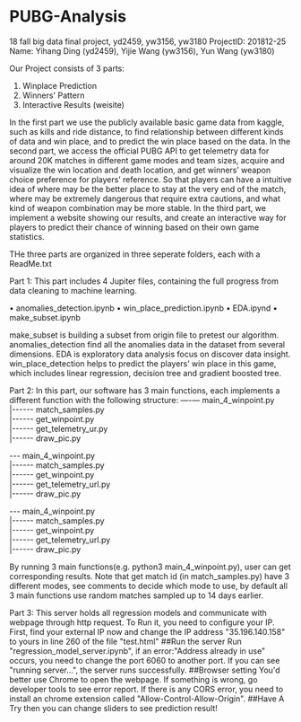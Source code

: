 # PUBG-Analysis
18 fall big data final project, yd2459, yw3156, yw3180
ProjectID: 201812-25
Name: Yihang Ding (yd2459), Yijie Wang (yw3156), Yun Wang (yw3180)

Our Project consists of 3 parts:
  1. Winplace Prediction
  2. Winners' Pattern 
  3. Interactive Results (weisite)

   In the first part we use the publicly available basic game data from kaggle, such as kills and ride distance, 
    to find relationship between different kinds of data and win place, and to predict the win place based on the data. 
   In the second part, we access the official PUBG API to get telemetry data for around 20K matches in different 
    game modes and team sizes, acquire and visualize the win location and death location, and get winners’ weapon
    choice preference for players’ reference. So that players can have a intuitive idea of where may be the 
    better place to stay at the very end of the match, where may be extremely dangerous that require extra 
    cautions, and what kind of weapon combination may be more stable.
   In the third part, we implement a website showing our results, and create an interactive way for players to predict
    their chance of winning based on their own game statistics.
    
THe three parts are organized in three seperate folders, each with a ReadMe.txt

Part 1:
  This part includes 4 Jupiter files, containing the full progress from data cleaning to machine learning.

•	anomalies_detection.ipynb
•	win_place_prediction.ipynb
•	EDA.ipynd
•	make_subset.ipynb

make_subset is building a subset from origin file to pretest our algorithm.
anomalies_detection find all the anomalies data in the dataset from several dimensions. 
EDA is exploratory data analysis focus on discover data insight.
win_place_detection helps to predict the players’ win place in this game, which includes linear regression, decision tree and gradient boosted tree.


Part 2:
In this part, our software has 3 main functions, each implements a different function with the following structure:
  —-— main_4_winpoint.py                                                                                                       
  |------ match_samples.py                                                                                                     
  |------ get_winpoint.py                                                                                                     
  |------ get_telemetry_ur.py                                                                                                 
  |------ draw_pic.py                                                                                                         
                                                                                                                               
  --- main_4_winpoint.py                                                                                                       
  |------ match_samples.py                                                                                                     
  |------ get_winpoint.py                                                                                                     
  |------ get_telemetry_url.py                                                                                                 
  |------ draw_pic.py                                                                                                         

  --- main_4_winpoint.py                                                                                                       
  |------ match_samples.py                                                                                                     
  |------ get_winpoint.py                                                                                                     
  |------ get_telemetry_url.py                                                                                                 
  |------ draw_pic.py                                                                                                         

By running 3 main functions(e.g. python3 main_4_winpoint.py), user can get corresponding results.
Note that get match id (in match_samples.py) have 3 different modes, see comments to decide which mode to use, 
  by default all 3 main functions use random matches sampled up to 14 days earlier.

Part 3:
  This server holds all regression models and communicate with webpage through http request.
  To Run it, you need to configure your IP.
  First, find your external IP now and change the IP address "35.196.140.158" to yours in line 260 of the file "test.html" ##Run the server Run "regression_model_server.ipynb", if an error:"Address already in use" occurs, you need to change the port 6060 to another port.
  If you can see "running server...", the server runs successfully. ##Browser setting You'd better use Chrome to open the webpage. If something is wrong, go developer tools to see error report. If there is any CORS error, you need to install an chrome extension called "Allow-Control-Allow-Origin". ##Have A Try then you can change sliders to see prediction result!
